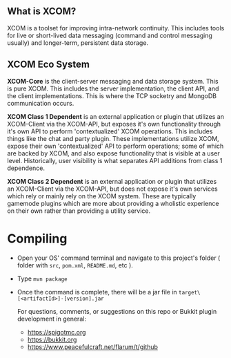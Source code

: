 ## What is XCOM?
XCOM is a toolset for improving intra-network continuity. This includes tools for live or short-lived data messaging (command and control messaging usually) and longer-term, persistent data storage.

## XCOM Eco System
**XCOM-Core** is the client-server messaging and data storage system. This is pure XCOM. This includes the server implementation, the client API, and the client implementations. This is where the TCP socketry and MongoDB communication occurs.

**XCOM Class 1 Dependent** is an external application or plugin that utilizes an XCOM-Client via the XCOM-API, but exposes it's own functionality through it's own API to perform 'contextualized' XCOM operations. This includes things like the chat and party plugin. These implementations utilize XCOM, expose their own 'contextualized' API to perform operations; some of which are backed by XCOM, and also expose functionality that is visible at a user level. Historically, user visibility is what separates API additions from class 1 dependence.

**XCOM Class 2 Dependent** is an external application or plugin that utilizes an XCOM-Client via the XCOM-API, but does not expose it's own services which rely or mainly rely on the XCOM system. These are typically gamemode plugins which are more about providing a wholistic experience on their own rather than providing a utility service.

# Compiling
- Open your OS' command terminal and navigate to this project's folder ( folder with `src`, `pom.xml`, `README.md`, etc ).
- Type `mvn package`
- Once the command is complete, there will be a jar file in `target\[<artifactId>]-[version].jar`

  For questions, comments, or suggestions on this repo or Bukkit plugin development in general:
  - https://spigotmc.org
  - https://bukkit.org
  - https://www.peacefulcraft.net/flarum/t/github